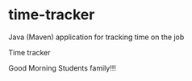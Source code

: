 # time-tracker
Java (Maven) application for tracking time on the job

Time tracker

Good Morning Students family!!!
